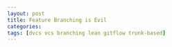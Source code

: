 ```yaml
---
layout: post
title: Feature Branching is Evil
categories:
tags: [dvcs vcs branching lean gitflow trunk-based]
---
```


